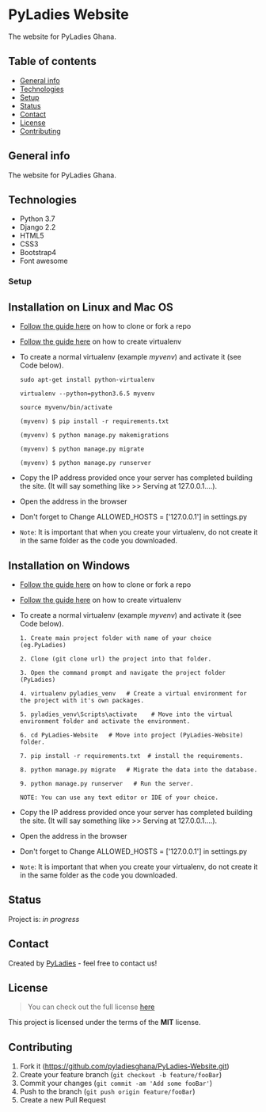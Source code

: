 # PyLadies Website
The website for PyLadies Ghana.

## Table of contents
* [General info](#general-info)
* [Technologies](#technologies)
* [Setup](#setup)
* [Status](#status)
* [Contact](#contact)
* [License](#license)
* [Contributing](#contributing)


## General info
The website for PyLadies Ghana. 


## Technologies
* Python 3.7
* Django 2.2
* HTML5
* CSS3 
* Bootstrap4 
* Font awesome

### Setup
## Installation on Linux and Mac OS

* [Follow the guide here](https://help.github.com/articles/fork-a-repo) on how to clone or fork a repo
* [Follow the guide here](http://simononsoftware.com/virtualenv-tutorial/) on how to create virtualenv

* To create a normal virtualenv (example _myvenv_) and activate it (see Code below).

  ```
  sudo apt-get install python-virtualenv
  
  virtualenv --python=python3.6.5 myvenv
  
  source myvenv/bin/activate

  (myvenv) $ pip install -r requirements.txt

  (myvenv) $ python manage.py makemigrations

  (myvenv) $ python manage.py migrate

  (myvenv) $ python manage.py runserver
  ```
* Copy the IP address provided once your server has completed building the site. (It will say something like >> Serving at 127.0.0.1....).
* Open the address in the browser
* Don't forget to Change ALLOWED_HOSTS = ['127.0.0.1'] in settings.py
* `Note`: It is important that when you create your virtualenv, do not create it in the same folder as the code you downloaded.


## Installation on Windows

* [Follow the guide here](https://help.github.com/articles/fork-a-repo) on how to clone or fork a repo
* [Follow the guide here](http://pymote.readthedocs.io/en/latest/install/windows_virtualenv.html) on how to create virtualenv

* To create a normal virtualenv (example _myvenv_) and activate it (see Code below).

  ```
  1. Create main project folder with name of your choice (eg.PyLadies) 
  
  2. Clone (git clone url) the project into that folder.
   
  3. Open the command prompt and navigate the project folder (PyLadies)
  
  4. virtualenv pyladies_venv   # Create a virtual environment for the project with it's own packages.
  
  5. pyladies_venv\Scripts\activate    # Move into the virtual environment folder and activate the environment.
  
  6. cd PyLadies-Website   # Move into project (PyLadies-Website) folder.
  
  7. pip install -r requirements.txt  # install the requirements.

  8. python manage.py migrate   # Migrate the data into the database.

  9. python manage.py runserver   # Run the server.
  
  NOTE: You can use any text editor or IDE of your choice. 
  ```
* Copy the IP address provided once your server has completed building the site. (It will say something like >> Serving at 127.0.0.1....).
* Open the address in the browser
* Don't forget to Change ALLOWED_HOSTS = ['127.0.0.1'] in settings.py
* `Note`: It is important that when you create your virtualenv, do not create it in the same folder as the code you downloaded.


## Status
Project is: _in progress_

## Contact
Created by [PyLadies](mailto:ghana@pyladies.com) - feel free to contact us!

## License
>You can check out the full license [here](https://github.com/pyladiesghana/PyLadies-Website/blob/master/LICENSE)

This project is licensed under the terms of the **MIT** license.

## Contributing

1. Fork it (<https://github.com/pyladiesghana/PyLadies-Website.git>)
2. Create your feature branch (`git checkout -b feature/fooBar`)
3. Commit your changes (`git commit -am 'Add some fooBar'`)
4. Push to the branch (`git push origin feature/fooBar`)
5. Create a new Pull Request
